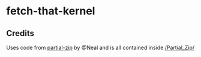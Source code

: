 # fetch-that-kernel

## Credits

Uses code from [partial-zip](https://github.com/Neal/partial-zip) by @Neal and is all contained inside [/Partial_Zip/](https://github.com/mwoolweaver/fetch-that-kernel/tree/master/Partial_Zip)

